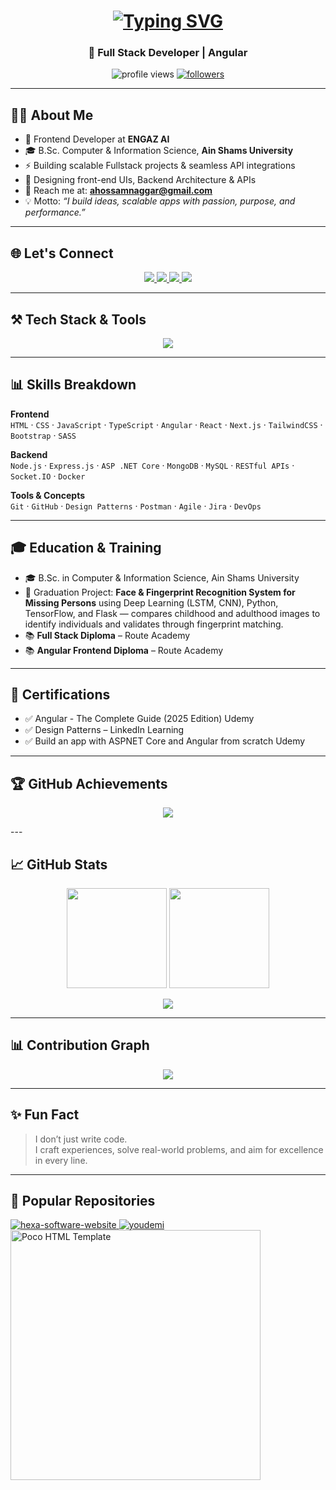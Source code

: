 <h1 align="center">
  <a href="https://git.io/typing-svg">
    <img src="https://readme-typing-svg.demolab.com?font=Fira+Code&size=28&pause=1000&center=true&vCenter=true&width=500&lines=Hi+%F0%9F%91%8B%2C+I'm+Ahmed+Hossam;Frontend+Developer+at+Engaz+AI;Angular+%7C+MERN+%7C+API+Lover" alt="Typing SVG" />
  </a>
</h1>
<h3 align="center">🚀 Full Stack Developer | Angular </h3>

<p align="center">
  <img src="https://komarev.com/ghpvc/?username=ahmednaggarhossam&label=Profile%20views&color=0e75b6&style=flat" alt="profile views" />
  <a href="https://github.com/ahmednaggarhossam?tab=followers"><img src="https://img.shields.io/github/followers/ahmednaggarhossam?label=Followers&style=social" alt="followers"></a>
</p>

---

## 👨‍💻 About Me
- 🔭 Frontend Developer at **ENGAZ AI**  
- 🎓 B.Sc. Computer & Information Science, **Ain Shams University**  
- ⚡ Building scalable Fullstack projects & seamless API integrations
- 🎨 Designing front-end UIs, Backend Architecture & APIs  
- 📧 Reach me at: **ahossamnaggar@gmail.com**  
- 💡 Motto: *“I build ideas, scalable apps with passion, purpose, and performance.”*  

---

## 🌐 Let's Connect
<p align="center">
  <a href="mailto:ahossamnaggar@gmail.com" target="_blank" rel="noopener noreferrer">
    <img src="https://img.shields.io/badge/Gmail-D14836?style=for-the-badge&logo=gmail&logoColor=white">
  </a>
  <a href="https://www.linkedin.com/in/ahmedhossamnaggar/" target="_blank" rel="noopener noreferrer">
    <img src="https://img.shields.io/badge/LinkedIn-0077B5?style=for-the-badge&logo=linkedin&logoColor=white">
  </a>
  <a href="https://www.facebook.com/ahmednaggarhossam" target="_blank" rel="noopener noreferrer">
    <img src="https://img.shields.io/badge/Facebook-1877F2?style=for-the-badge&logo=facebook&logoColor=white">
  </a>
  <a href="https://wa.me/201021774359" target="_blank" rel="noopener noreferrer">
    <img src="https://img.shields.io/badge/WhatsApp-25D366?style=for-the-badge&logo=whatsapp&logoColor=white">
  </a>
</p>


---

## ⚒️ Tech Stack & Tools
<p align="center">
  <img src="https://skillicons.dev/icons?i=html,css,js,ts,angular,react,nodejs,express,mongodb,mysql,postgres,docker,git,github,figma,postman,bootstrap,sass,vscode" />
</p>

---

## 📊 Skills Breakdown

**Frontend**  
`HTML` · `CSS` · `JavaScript` · `TypeScript` · `Angular` · `React` · `Next.js` · `TailwindCSS` · `Bootstrap` · `SASS`

**Backend**  
`Node.js` · `Express.js` · `ASP .NET Core` · `MongoDB` · `MySQL` · `RESTful APIs` · `Socket.IO` · `Docker`

**Tools & Concepts**  
`Git` · `GitHub` · `Design Patterns` · `Postman` · `Agile` · `Jira` · `DevOps`

---

## 🎓 Education & Training
- 🎓 B.Sc. in Computer & Information Science, Ain Shams University  
- 📝 Graduation Project: **Face & Fingerprint Recognition System for Missing Persons** using Deep Learning (LSTM, CNN), Python, TensorFlow, and Flask — compares childhood and adulthood images to identify individuals and validates through fingerprint matching.  
- 📚 **Full Stack Diploma** – Route Academy 
- 📚 **Angular Frontend Diploma** – Route Academy  

---

## 📜 Certifications
- ✅ Angular - The Complete Guide (2025 Edition) Udemy
- ✅ Design Patterns – LinkedIn Learning  
- ✅ Build an app with ASPNET Core and Angular from scratch Udemy

---

## 🏆 GitHub Achievements
<p align="center"> <img src="https://github-profile-trophy.vercel.app/?username=ahmednaggarhossam&theme=onedark&no-frame=true&row=1&column=6" /> </p>
---

## 📈 GitHub Stats
<p align="center">
  <img src="https://github-readme-stats.vercel.app/api?username=ahmednaggarhossam&show_icons=true&theme=radical" height="160px"/>
  <img src="https://github-readme-stats.vercel.app/api/top-langs/?username=ahmednaggarhossam&layout=compact&theme=radical" height="160px"/>
</p>

<p align="center">
  <img src="https://streak-stats.demolab.com?user=ahmednaggarhossam&theme=radical&hide_border=true" />
</p>

---

## 📊 Contribution Graph
<p align="center">
  <img src="https://github-readme-activity-graph.vercel.app/graph?username=ahmednaggarhossam&theme=react-dark&hide_border=true" />
</p>

---

## ✨ Fun Fact
> I don’t just write code.  
> I craft experiences, solve real-world problems, and aim for excellence in every line.

---

## 📌 Popular Repositories
<p align="left">
  <!-- GitHub repos -->
  <a href="https://github.com/HexaSoftwareSolutions/hexa-software-website">
    <img src="https://github-readme-stats.vercel.app/api/pin/?username=HexaSoftwareSolutions&repo=hexa-software-website&theme=radical" alt="hexa-software-website" />
  </a>
  <a href="https://github.com/HexaSoftwareSolutions/youdemi">
    <img src="https://github-readme-stats.vercel.app/api/pin/?username=HexaSoftwareSolutions&repo=youdemi&theme=radical" alt="youdemi" />
  </a>

  <!-- Custom project (Templatecookie / Poco template) -->
  <a href="https://www.templatecookie.com/demo/poco-professional-business-free-html-template">
    <img src="screenshot.png" alt="Poco HTML Template" width="400" />
  </a>
</p>
